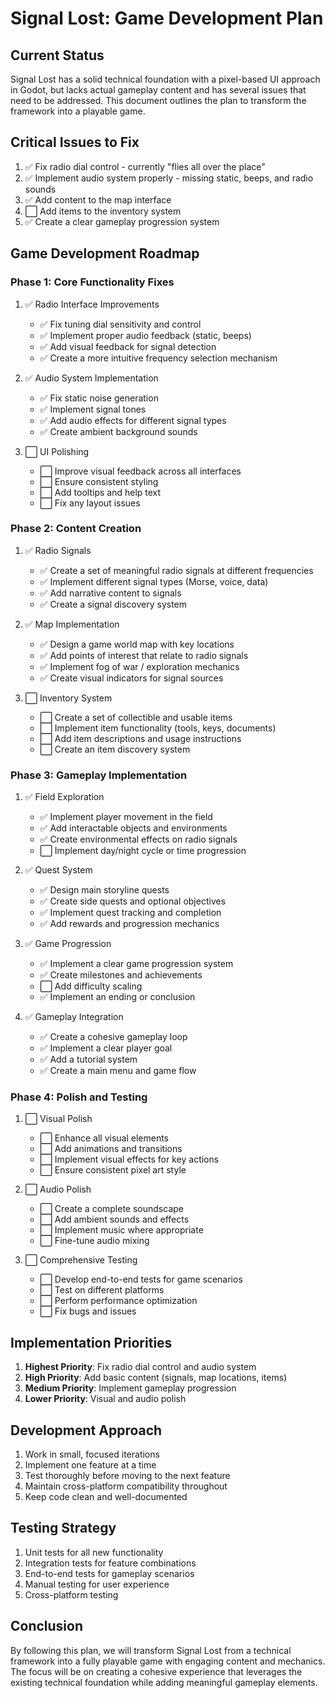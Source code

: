 # Signal Lost: Game Development Plan

## Current Status

Signal Lost has a solid technical foundation with a pixel-based UI approach in Godot, but lacks actual gameplay content and has several issues that need to be addressed. This document outlines the plan to transform the framework into a playable game.

## Critical Issues to Fix

1. ✅ Fix radio dial control - currently "flies all over the place"
2. ✅ Implement audio system properly - missing static, beeps, and radio sounds
3. ✅ Add content to the map interface
4. ⬜ Add items to the inventory system
5. ✅ Create a clear gameplay progression system

## Game Development Roadmap

### Phase 1: Core Functionality Fixes

1. ✅ Radio Interface Improvements

   - ✅ Fix tuning dial sensitivity and control
   - ✅ Implement proper audio feedback (static, beeps)
   - ✅ Add visual feedback for signal detection
   - ✅ Create a more intuitive frequency selection mechanism

2. ✅ Audio System Implementation

   - ✅ Fix static noise generation
   - ✅ Implement signal tones
   - ✅ Add audio effects for different signal types
   - ✅ Create ambient background sounds

3. ⬜ UI Polishing
   - ⬜ Improve visual feedback across all interfaces
   - ⬜ Ensure consistent styling
   - ⬜ Add tooltips and help text
   - ⬜ Fix any layout issues

### Phase 2: Content Creation

1. ✅ Radio Signals

   - ✅ Create a set of meaningful radio signals at different frequencies
   - ✅ Implement different signal types (Morse, voice, data)
   - ✅ Add narrative content to signals
   - ✅ Create a signal discovery system

2. ✅ Map Implementation

   - ✅ Design a game world map with key locations
   - ✅ Add points of interest that relate to radio signals
   - ✅ Implement fog of war / exploration mechanics
   - ✅ Create visual indicators for signal sources

3. ⬜ Inventory System
   - ⬜ Create a set of collectible and usable items
   - ⬜ Implement item functionality (tools, keys, documents)
   - ⬜ Add item descriptions and usage instructions
   - ⬜ Create an item discovery system

### Phase 3: Gameplay Implementation

1. ✅ Field Exploration

   - ✅ Implement player movement in the field
   - ✅ Add interactable objects and environments
   - ✅ Create environmental effects on radio signals
   - ⬜ Implement day/night cycle or time progression

2. ✅ Quest System

   - ✅ Design main storyline quests
   - ✅ Create side quests and optional objectives
   - ✅ Implement quest tracking and completion
   - ✅ Add rewards and progression mechanics

3. ✅ Game Progression

   - ✅ Implement a clear game progression system
   - ✅ Create milestones and achievements
   - ⬜ Add difficulty scaling
   - ✅ Implement an ending or conclusion

4. ✅ Gameplay Integration
   - ✅ Create a cohesive gameplay loop
   - ✅ Implement a clear player goal
   - ✅ Add a tutorial system
   - ✅ Create a main menu and game flow

### Phase 4: Polish and Testing

1. ⬜ Visual Polish

   - ⬜ Enhance all visual elements
   - ⬜ Add animations and transitions
   - ⬜ Implement visual effects for key actions
   - ⬜ Ensure consistent pixel art style

2. ⬜ Audio Polish

   - ⬜ Create a complete soundscape
   - ⬜ Add ambient sounds and effects
   - ⬜ Implement music where appropriate
   - ⬜ Fine-tune audio mixing

3. ⬜ Comprehensive Testing
   - ⬜ Develop end-to-end tests for game scenarios
   - ⬜ Test on different platforms
   - ⬜ Perform performance optimization
   - ⬜ Fix bugs and issues

## Implementation Priorities

1. **Highest Priority**: Fix radio dial control and audio system
2. **High Priority**: Add basic content (signals, map locations, items)
3. **Medium Priority**: Implement gameplay progression
4. **Lower Priority**: Visual and audio polish

## Development Approach

1. Work in small, focused iterations
2. Implement one feature at a time
3. Test thoroughly before moving to the next feature
4. Maintain cross-platform compatibility throughout
5. Keep code clean and well-documented

## Testing Strategy

1. Unit tests for all new functionality
2. Integration tests for feature combinations
3. End-to-end tests for gameplay scenarios
4. Manual testing for user experience
5. Cross-platform testing

## Conclusion

By following this plan, we will transform Signal Lost from a technical framework into a fully playable game with engaging content and mechanics. The focus will be on creating a cohesive experience that leverages the existing technical foundation while adding meaningful gameplay elements.

